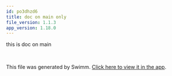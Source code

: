 ```yaml
---
id: po3dhzd6
title: doc on main only
file_version: 1.1.3
app_version: 1.18.0
---
```


this is doc on main

<br/>

This file was generated by Swimm. [Click here to view it in the app](https://swimm-web-app.web.app/repos/Z2l0aHViJTNBJTNBdDElM0ElM0FlcmFuLXN3aW1t/docs/po3dhzd6).
